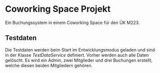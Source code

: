 # Coworking Space Projekt

Ein Buchungssystem in einem Coworking Space für den ÜK M223.

## Testdaten
Die Testdaten werden beim Start im Entwicklungsmodus geladen und sind in der Klasse *TestDataService* definiert.
Vorher werden auch alle Daten gelöscht.
Es wird ein Admin, zwei Mitglieder und drei Buchungen erstellt, welche diesen beiden Mitgliedern gehören.